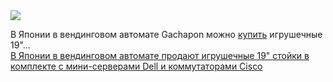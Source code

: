 <!--2025-03-16 15:27:35-->
<div class="yb">
  <div class="rss smaller1 habr"><img src="https://habrastorage.org/getpro/habr/upload_files/3fe/8a6/73c/3fe8a673cd8e29eb28bdd664909c0934.jpeg" /><p>В Японии в вендинговом автомате  Gachapon можно <a href="https://www.techradar.com/pro/somewhere-in-japan-is-a-dispenser-where-you-can-buy-toy-rack-servers-complete-with-cute-dell-poweredge-2u-servers" rel="noopener noreferrer nofollow">купить</a> игрушечные 19"... <br><a class="light" href="https://habr.com/ru/news/891350/?utm_source=habrahabr&utm_medium=rss&utm_campaign=891350">В Японии в вендинговом автомате продают игрушечные 19&quot; стойки в комплекте с мини-серверами Dell и коммутаторами Cisco</a></div>
</div>

